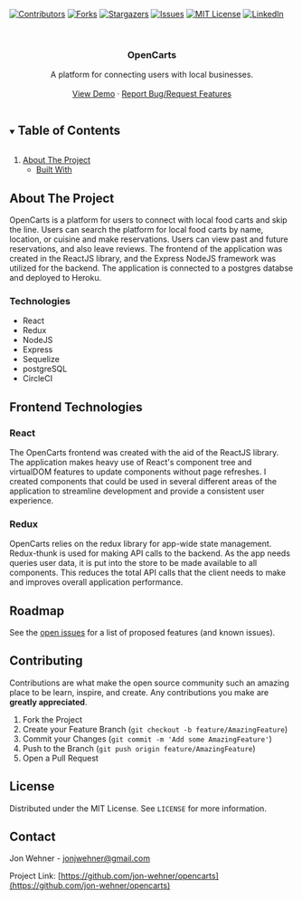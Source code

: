 <!--
*** Thanks for checking out the Best-README-Template. If you have a suggestion
*** that would make this better, please fork the repo and create a pull request
*** or simply open an issue with the tag "enhancement".
*** Thanks again! Now go create something AMAZING! :D
***
***
***
*** To avoid retyping too much info. Do a search and replace for the following:
*** jon-wehner, opencarts, twitter_handle, jonjwehner@gmail.com, OpenCarts, project_description
-->

<!-- PROJECT SHIELDS -->
<!--
*** I'm using markdown "reference style" links for readability.
*** Reference links are enclosed in brackets [ ] instead of parentheses ( ).
*** See the bottom of this document for the declaration of the reference variables
*** for contributors-url, forks-url, etc. This is an optional, concise syntax you may use.
*** https://www.markdownguide.org/basic-syntax/#reference-style-links
-->

[![Contributors][contributors-shield]][contributors-url]
[![Forks][forks-shield]][forks-url]
[![Stargazers][stars-shield]][stars-url]
[![Issues][issues-shield]][issues-url]
[![MIT License][license-shield]][license-url]
[![LinkedIn][linkedin-shield]][linkedin-url]

<!-- PROJECT LOGO -->
<br />
<p align="center">
  <!-- <a href="https://github.com/jon-wehner/opencarts">
    <img src="images/logo.png" alt="Logo" width="80" height="80">
  </a> -->

  <h3 align="center">OpenCarts</h3>

  <p align="center">
    A platform for connecting users with local businesses. 
    <br />    
    <br />
    <a href="https://opencarts.herokuapp.com/">View Demo</a>
    ·
    <a href="https://github.com/jon-wehner/opencarts/issues">Report Bug/Request Features</a>    
  </p>
</p>

<!-- TABLE OF CONTENTS -->
<details open="open">
  <summary><h2 style="display: inline-block">Table of Contents</h2></summary>
  <ol>
    <li>
      <a href="#about-the-project">About The Project</a>
      <ul>
        <li><a href="#technologies">Built With</a></li>
      </ul>
    </li>
    <!-- <li>
      <a href="#frontend-technologies">Frontend Technologies</a>    
    </li> -->
    <!-- <li><a href="#usage">Usage</a></li>
    <li><a href="#roadmap">Roadmap</a></li>
    <li><a href="#contributing">Contributing</a></li>
    <li><a href="#license">License</a></li>
    <li><a href="#contact">Contact</a></li>
    <li><a href="#acknowledgements">Acknowledgements</a></li> -->
  </ol>
</details>

<!-- ABOUT THE PROJECT -->

## About The Project
OpenCarts is a platform for users to connect with local food carts and skip the line. Users can search the platform for local food carts by name, location, or cuisine and make reservations. Users can view past and future reservations, and also leave reviews. The frontend of the application was created in the ReactJS library, and the Express NodeJS framework was utilized for the backend. The application is connected to a postgres databse and deployed to Heroku.

### Technologies
- React
- Redux
- NodeJS
- Express
- Sequelize
- postgreSQL
- CircleCI


## Frontend Technologies
### React
The OpenCarts frontend was created with the aid of the ReactJS library. The application makes heavy use of React's component tree and virtualDOM features to update components without page refreshes. I created components that could be used in several different areas of the application to streamline development and provide a consistent user experience. 
### Redux 
OpenCarts relies on the redux library for app-wide state management. Redux-thunk is used for making API calls to the backend. As the app needs queries user data, it is put into the store to be made available to all components. This reduces the total API calls that the client needs to make and improves overall application performance.
<!--  
## Backend Technologies

### Express
### PostgreSQL
-->
## Roadmap

See the [open issues](https://github.com/jon-wehner/opencarts/issues) for a list of proposed features (and known issues).

<!-- CONTRIBUTING -->

## Contributing

Contributions are what make the open source community such an amazing place to be learn, inspire, and create. Any contributions you make are **greatly appreciated**.

1. Fork the Project
2. Create your Feature Branch (`git checkout -b feature/AmazingFeature`)
3. Commit your Changes (`git commit -m 'Add some AmazingFeature'`)
4. Push to the Branch (`git push origin feature/AmazingFeature`)
5. Open a Pull Request

<!-- LICENSE -->

## License

Distributed under the MIT License. See `LICENSE` for more information.

<!-- CONTACT -->

## Contact

Jon Wehner - jonjwehner@gmail.com

Project Link: [https://github.com/jon-wehner/opencarts](https://github.com/jon-wehner/opencarts)

<!-- ACKNOWLEDGEMENTS -->

<!-- MARKDOWN LINKS & IMAGES -->
<!-- https://www.markdownguide.org/basic-syntax/#reference-style-links -->

[contributors-shield]: https://img.shields.io/github/contributors/jon-wehner/opencarts.svg?style=for-the-badge
[contributors-url]: https://github.com/jon-wehner/opencarts/graphs/contributors
[forks-shield]: https://img.shields.io/github/forks/jon-wehner/opencarts.svg?style=for-the-badge
[forks-url]: https://github.com/jon-wehner/opencarts/network/members
[stars-shield]: https://img.shields.io/github/stars/jon-wehner/opencarts.svg?style=for-the-badge
[stars-url]: https://github.com/jon-wehner/opencarts/stargazers
[issues-shield]: https://img.shields.io/github/issues/jon-wehner/opencarts.svg?style=for-the-badge
[issues-url]: https://github.com/jon-wehner/opencarts/issues
[license-shield]: https://img.shields.io/github/license/jon-wehner/opencarts.svg?style=for-the-badge
[license-url]: https://github.com/jon-wehner/opencarts/blob/master/LICENSE
[linkedin-shield]: https://img.shields.io/badge/-LinkedIn-black.svg?style=for-the-badge&logo=linkedin&colorB=555
[linkedin-url]: https://linkedin.com/in/jonathan-wehner
